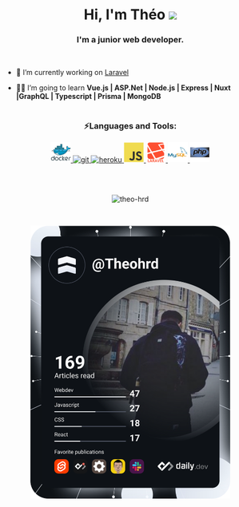 <h1 align="center">Hi, I'm Théo <img src="https://raw.githubusercontent.com/aemmadi/aemmadi/master/wave.gif" width="30px"></h1>
<h3 align="center">I'm a junior web developer.</h3> <br>

- 🔭 I’m currently working on [Laravel](https://laravel.com/)

- 👨‍💻 I’m going to learn **Vue.js  | ASP.Net | Node.js | Express | Nuxt |GraphQL | Typescript | Prisma | MongoDB** <br> <br>

<h3 align="center">⚡Languages and Tools:</h3>
<p align="center"> <a href="https://www.docker.com/" target="_blank"> <img src="https://raw.githubusercontent.com/devicons/devicon/master/icons/docker/docker-original-wordmark.svg" alt="docker" width="40" height="40"/> </a> <a href="https://git-scm.com/" target="_blank"> <img src="https://www.vectorlogo.zone/logos/git-scm/git-scm-icon.svg" alt="git" width="40" height="40"/> </a> <a href="https://heroku.com" target="_blank"> <img src="https://www.vectorlogo.zone/logos/heroku/heroku-icon.svg" alt="heroku" width="40" height="40"/> </a> <a href="https://developer.mozilla.org/en-US/docs/Web/JavaScript" target="_blank"> <img src="https://raw.githubusercontent.com/devicons/devicon/master/icons/javascript/javascript-original.svg" alt="javascript" width="40" height="40"/> </a> <a href="https://laravel.com/" target="_blank"> <img src="https://raw.githubusercontent.com/devicons/devicon/master/icons/laravel/laravel-plain-wordmark.svg" alt="laravel" width="40" height="40"/> </a> <a href="https://www.mysql.com/" target="_blank"> <img src="https://raw.githubusercontent.com/devicons/devicon/master/icons/mysql/mysql-original-wordmark.svg" alt="mysql" width="40" height="40"/> </a> <a href="https://www.php.net" target="_blank"> <img src="https://raw.githubusercontent.com/devicons/devicon/master/icons/php/php-original.svg" alt="php" width="40" height="40"/> </a> </p> <br> <br>

<p align="center"><img src="https://github-readme-stats.vercel.app/api/top-langs?username=theo-hrd&show_icons=true&locale=en&layout=compact" alt="theo-hrd" /></p> <br/>


<p align="center">
<a href="https://app.daily.dev/Theohrd"><img src="https://github.com/theo-hrd/theo-hrd/blob/main/devcard.svg" width="400" alt="Theohrd's Dev Card"/>
</a>
</p>
